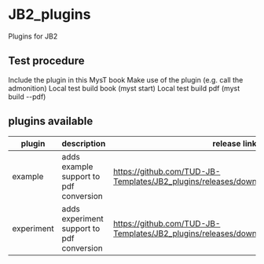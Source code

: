 # JB2_plugins
Plugins for JB2


## Test procedure
Include the plugin in this MysT book
Make use of the plugin (e.g. call the admonition)
Local test build book (myst start)
Local test build pdf  (myst build --pdf)

## plugins available 

| plugin | description | release link |
| -------- | -------- | -------- |
| example  | adds example support to pdf conversion  | https://github.com/TUD-JB-Templates/JB2_plugins/releases/download/example/example.mjs  |
| experiment  | adds experiment support to pdf conversion  | https://github.com/TUD-JB-Templates/JB2_plugins/releases/download/example/example.mjs  |
